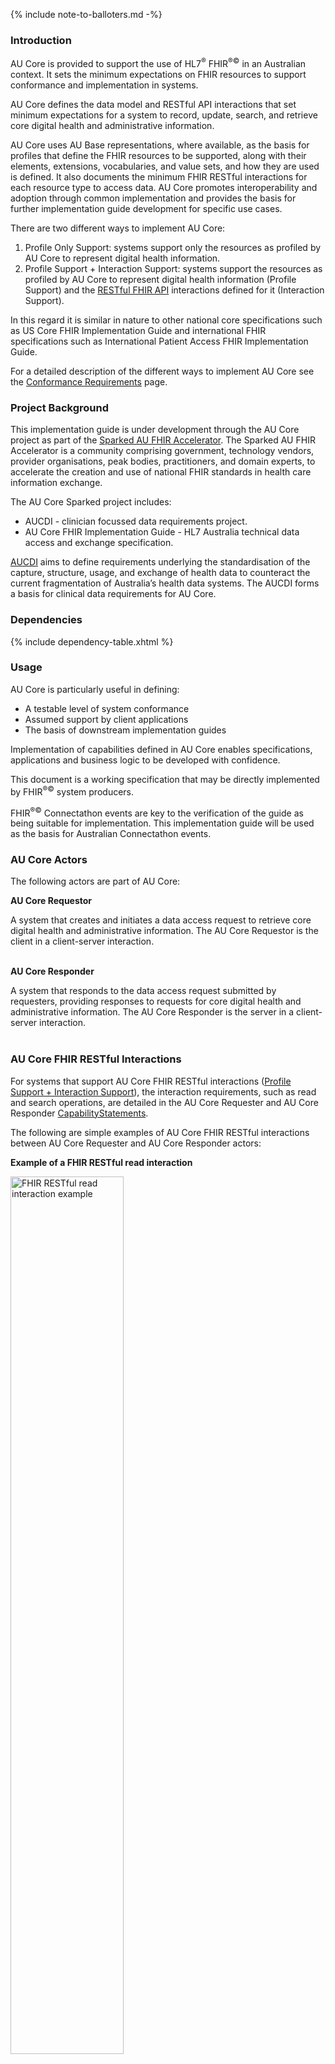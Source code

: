 {% include note-to-balloters.md -%}

### Introduction
AU Core is provided to support the use of HL7<sup>&reg;</sup> FHIR<sup>&reg;&copy;</sup> in an Australian context. It sets the minimum expectations on FHIR resources to support conformance and implementation in systems.

AU Core defines the data model and RESTful API interactions that set minimum expectations for a system to record, update, search, and retrieve core digital health and administrative information. 

AU Core uses AU Base representations, where available, as the basis for profiles that define the FHIR resources to be supported, along with their elements, extensions, vocabularies, and value sets, and how they are used is defined. It also documents the minimum FHIR RESTful interactions for each resource type to access data. AU Core promotes interoperability and adoption through common implementation and provides the basis for further implementation guide development for specific use cases.

There are two different ways to implement AU Core:
1. Profile Only Support: systems support only the resources as profiled by AU Core to represent digital health information.
1. Profile Support + Interaction Support: systems support the resources as profiled by AU Core to represent digital health information (Profile Support) and the [RESTful FHIR API](http://hl7.org/fhir/R4/http.html) interactions defined for it (Interaction Support).

In this regard it is similar in nature to other national core specifications such as US Core FHIR Implementation Guide and international FHIR specifications such as International Patient Access FHIR Implementation Guide.

For a detailed description of the different ways to implement AU Core see the [Conformance Requirements](general-requirements.html) page.

### Project Background

This implementation guide is under development through the AU Core project as part of the [Sparked AU FHIR Accelerator](https://sparked.csiro.au/). The Sparked AU FHIR Accelerator is a community comprising government, technology vendors, provider organisations, peak bodies, practitioners, and domain experts, to accelerate the creation and use of national FHIR standards in health care information exchange.

The AU Core Sparked project includes:
- AUCDI - clinician focussed data requirements project.
- AU Core FHIR Implementation Guide - HL7 Australia technical data access and exchange specification.

[AUCDI](https://sparked.csiro.au/index.php/sparked-products-resources/aucdi/) aims to define requirements underlying the standardisation of the capture, structure, usage, and exchange of health data to counteract the current fragmentation of Australia’s health data systems. The AUCDI forms a basis for clinical data requirements for AU Core.

### Dependencies

{% include dependency-table.xhtml %}

### Usage

AU Core is particularly useful in defining:

- A testable level of system conformance
- Assumed support by client applications
- The basis of downstream implementation guides

Implementation of capabilities defined in AU Core enables specifications, applications and business logic to be developed with confidence.

This document is a working specification that may be directly implemented by FHIR<sup>&reg;&copy;</sup> system producers.

FHIR<sup>&reg;&copy;</sup> Connectathon events are key to the verification of the guide as being suitable for 
implementation. This implementation guide will be used as the basis for Australian Connectathon events.

### AU Core Actors

The following actors are part of AU Core:

**AU Core Requestor**

A system that creates and initiates a data access request to retrieve core digital health and administrative information. The AU Core Requestor is the client in a client-server interaction.  
<br/>

**AU Core Responder**

A system that responds to the data access request submitted by requesters, providing responses to requests for core digital health and administrative information. The AU Core Responder is the server in a client-server interaction.  
<br/>

### AU Core FHIR RESTful Interactions

For systems that support AU Core FHIR RESTful interactions ([Profile Support + Interaction Support](general-requirements.html#profile-support--interaction-support)), the interaction requirements, such as read and search operations, are detailed in the AU Core Requester and AU Core Responder [CapabilityStatements](capability-statements.html).

The following are simple examples of AU Core FHIR RESTful interactions between AU Core Requester and AU Core Responder actors:

**Example of a FHIR RESTful read interaction**

<div> 
  <img src="au-core-read-interaction-example.svg" alt="FHIR RESTful read interaction example" style="width:60%"/>
</div>
<br/>
*Figure 1: Read a Patient using the logical id*
<br/>
<br/>

**Example of a FHIR RESTful search interaction**

<div> 
  <img src="au-core-search-interaction-example.svg" alt="FHIR RESTful search interaction example" style="width:60%"/>
</div>
<br/>
*Figure 2: Search for patients that match a family name*
<br/>

### How to Read This Guide

This guide is divided into several pages which are listed at the top of each page in the menu bar.

- [Home](index.html): This page provides the introduction and scope for this guide.
- [Conformance](conformance.html): These pages describe the set of rules to claim conformance to this guide including the expectations for *Must Support*  elements in AU Core profiles.
  - [General Requirements](general-requirements.html): This page defines requirements common to all actors and profiles used in this guide including how CapabilityStatements are used to claim conformance. This page defines the expectations for mandatory and *Must Support*  elements in AU Core Profiles.
  - [Declaring Conformance](declaring-conformance.html): This page describes how to declare conformance to AU Core.
- [Guidance](guidance.html): These pages list the guidance for this guide.
  - [General Guidance](general-guidance.html): This page provides guidance on using the profiles defined in this guide.
  - [Medicine Information](medicine-information.html): This page provides guidance on constructing medication related resources.
  - [Sex and Gender](sex-and-gender.html): This page provides guidance on the representation of sex, gender, and related concepts.
  - [AUCDI](aucdi.html): This page maps AUCDI data groups and elements to FHIR artefacts in AU Core.
  - [Relationship With Other IGs](relationship.html): This page provides guidance on the relationship between AU Core, AUCDI, and other implementation guides.
  - [AU Variance Statement](variance.html): This page documents the variance from AU Base.
  - [Comparison With Other National and International IGs](comparison.html): This page provides comparison between AU Core profiles and other national, or international implementation guides.
  - [Future of AU Core](future.html): This page outlines the approach to developing AU Core and yearly update cycle.
- [Security and Privacy](security.html): This page documents the AU Core general security and privacy requirements and recommendations.
- [FHIR Artefacts](fhirartefacts.html): These pages provide detailed descriptions and formal definitions for all the FHIR artefacts defined in this guide.
  - [Artefacts Summary](artifacts.html): This page lists the FHIR artefacts defined in this guide.
  - [Profiles and Extensions](profiles-and-extensions.html): This page describes the profiles and extensions that are defined in this guide to exchange data. Each profile page includes a narrative description and guidance, formal definition and a "Notes" section that summarises the supported search transactions for each profile. Guidance typically focuses on the profiled elements but can include guidance on un-profiled elements to aid with implementation.
  - [Search Parameters](search-parameters.html): This page lists the search parameters extended for use in this guide for use in AU Core operations.
  - [Terminology](terminology.html): This page lists the value sets and code systems supported in this guide.
  - [Capability Statements](capability-statements.html): This page defines the expected FHIR capabilities of AU Core Responders and Requesters.
  - [Actor Definitions](actors.html): This page defines the AU Core actors, AU Core Responder and AU Core Requester.
- [Examples](examples.html): This page lists all the examples used in this guide.
- [Support](support.html): These pages provide supporting material for implementation of AU Core.    
  - [Downloads](downloads.html): This page provides links to downloadable artefacts.
  - [License and Legal](license.html): This page outlines the license and legal requirements for material in AU Core.
- [Change Log](changes.html): This page documents the changes across versions of this guide.

### Collaboration
This guide is the product of collaborative work undertaken with participants from:

* [Sparked HL7 Australia AU Core Technical Design Group](https://confluence.hl7.org/display/HAFWG/HL7+Australia+-+AU+Core+Technical+Design+Group+Home)
* [HL7 Australia FHIR Working Group](https://confluence.hl7.org/display/HAFWG/HL7+Australia+FHIR+Work+Group+Home)
* Australian FHIR Implementers Community  

Primary Editors: Brett Esler, Danielle Tavares-Rixon, Dusica Bojicic.